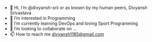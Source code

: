 - 👋 Hi, I’m @divyansh-srii or as known by my human peers, Divyansh Srivastava
- 👀 I’m interested in Programming
- 🌱 I’m currently learning DevOps and loving Sport Programming
- 💞️ I’m looking to collaborate on ...
- 📫 How to reach me divyansh1185@gmail.com

<!---
divyansh-srii/divyansh-srii is a ✨ special ✨ repository because its `README.md` (this file) appears on your GitHub profile.
You can click the Preview link to take a look at your changes.
--->
